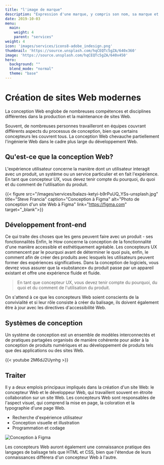 ```yaml
---
title: "l'image de marque"
description: "Expression d'une marque, y compris son nom, sa marque et son apparence visuelle."
date: 2019-10-03
menu:
  main:
    weight: 4
    parent: "services"
weight: 4
icon: 'images/services/icons8-adobe_indesign.png'
thumbnail: 'https://source.unsplash.com/hqCEQTc5gZA/640x360'
image: 'https://source.unsplash.com/hqCEQTc5gZA/640x450'
hero:
  background: ""
  blend_mode: "normal"
  theme: "base"
---
```


# Création de sites Web modernes

La conception Web englobe de nombreuses compétences et disciplines différentes dans la production et la maintenance de sites Web.

Souvent, de nombreuses personnes travailleront en équipes couvrant différents aspects du processus de conception, bien que certains concepteurs les couvrent tous. La conception Web chevauche partiellement l'ingénierie Web dans le cadre plus large du développement Web.

## Qu'est-ce que la conception Web?

L'expérience utilisateur concerne la manière dont un utilisateur interagit avec un produit, un système ou un service particulier et en fait l'expérience. En tant que concepteur UX, vous devez tenir compte du pourquoi, du quoi et du comment de l'utilisation du produit.

{{< figure src="/images/services/balazs-ketyi-b9rPuUQ_YSs-unsplash.jpg" title="Steve Francia" caption="Conception à Figma" alt="Photo de conception d'un site Web à Figma" link="https://figma.com" target="_blank">}}


## Développement front-end

Ce qui traite des choses que les gens peuvent faire avec un produit - ses fonctionnalités Enfin, le How concerne la conception de la fonctionnalité d'une manière accessible et esthétiquement agréable. Les concepteurs UX commencent par le pourquoi avant de déterminer le quoi puis, enfin, le comment afin de créer des produits avec lesquels les utilisateurs peuvent former des expériences significatives. Dans la conception de logiciels, vous devrez vous assurer que la «substance» du produit passe par un appareil existant et offre une expérience fluide et fluide.

> En tant que concepteur UX, vous devez tenir compte du pourquoi, du quoi et du comment de l'utilisation du produit.

On s'attend à ce que les concepteurs Web soient conscients de la convivialité et si leur rôle consiste à créer du balisage, ils doivent également être à jour avec les directives d'accessibilité Web.

## Systèmes de conception

Un système de conception est un ensemble de modèles interconnectés et de pratiques partagées organisés de manière cohérente pour aider à la conception de produits numériques et au développement de produits tels que des applications ou des sites Web.

{{< youtube 2M6dJ2Uynhg >}}

## Traiter

Il y a deux emplois principaux impliqués dans la création d'un site Web: le concepteur Web et le développeur Web, qui travaillent souvent en étroite collaboration sur un site Web. Les concepteurs Web sont responsables de l'aspect visuel, qui comprend la mise en page, la coloration et la typographie d'une page Web.

* Recherche d'expérience utilisateur
* Conception visuelle et illustration
* Programmation et codage

![Conception à Figma](/images/services/balazs-ketyi-6yMb5V8L34o-unsplash.jpg)

Les concepteurs Web auront également une connaissance pratique des langages de balisage tels que HTML et CSS, bien que l'étendue de leurs connaissances différera d'un concepteur Web à l'autre.